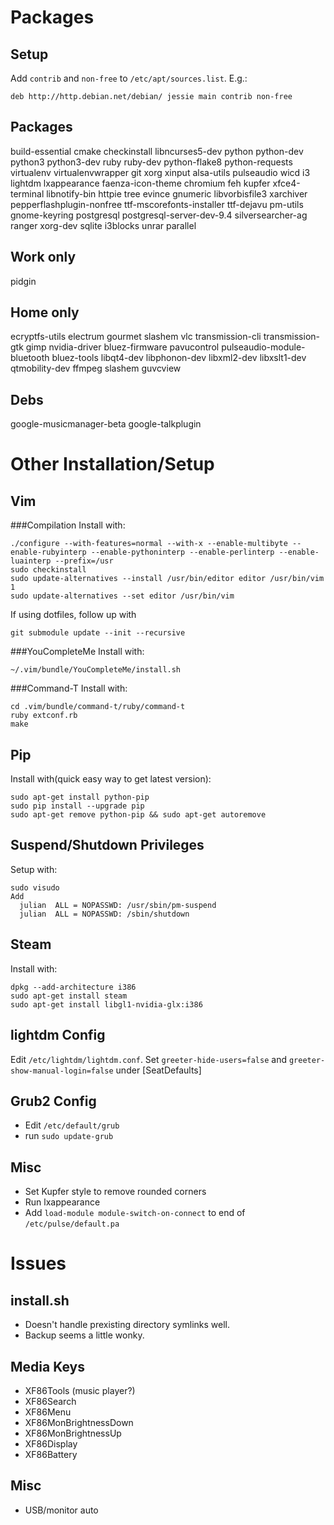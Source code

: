 Packages
========

Setup
-----
Add `contrib` and `non-free` to `/etc/apt/sources.list`. E.g.:

    deb http://http.debian.net/debian/ jessie main contrib non-free

Packages
--------
build-essential cmake checkinstall libncurses5-dev python python-dev python3 python3-dev ruby ruby-dev python-flake8 python-requests virtualenv virtualenvwrapper git xorg xinput alsa-utils pulseaudio wicd i3 lightdm lxappearance faenza-icon-theme chromium feh kupfer xfce4-terminal libnotify-bin httpie tree evince gnumeric libvorbisfile3 xarchiver pepperflashplugin-nonfree ttf-mscorefonts-installer ttf-dejavu pm-utils gnome-keyring postgresql postgresql-server-dev-9.4 silversearcher-ag ranger xorg-dev sqlite i3blocks unrar parallel

Work only
---------
pidgin

Home only
---------
ecryptfs-utils electrum gourmet slashem vlc transmission-cli transmission-gtk gimp nvidia-driver bluez-firmware pavucontrol pulseaudio-module-bluetooth bluez-tools libqt4-dev libphonon-dev libxml2-dev libxslt1-dev qtmobility-dev ffmpeg slashem guvcview

Debs
----
google-musicmanager-beta google-talkplugin

Other Installation/Setup
========================
Vim
---

###Compilation
Install with:

    ./configure --with-features=normal --with-x --enable-multibyte --enable-rubyinterp --enable-pythoninterp --enable-perlinterp --enable-luainterp --prefix=/usr
    sudo checkinstall
    sudo update-alternatives --install /usr/bin/editor editor /usr/bin/vim 1
    sudo update-alternatives --set editor /usr/bin/vim

If using dotfiles, follow up with

    git submodule update --init --recursive

###YouCompleteMe
Install with:

    ~/.vim/bundle/YouCompleteMe/install.sh

###Command-T
Install with:

    cd .vim/bundle/command-t/ruby/command-t
    ruby extconf.rb
    make

Pip
---
Install with(quick easy way to get latest version):

    sudo apt-get install python-pip
    sudo pip install --upgrade pip
    sudo apt-get remove python-pip && sudo apt-get autoremove

Suspend/Shutdown Privileges
------------------
Setup with:

    sudo visudo
    Add
      julian  ALL = NOPASSWD: /usr/sbin/pm-suspend
      julian  ALL = NOPASSWD: /sbin/shutdown

Steam
-----
Install with:

    dpkg --add-architecture i386
    sudo apt-get install steam
    sudo apt-get install libgl1-nvidia-glx:i386

lightdm Config
--------------
Edit `/etc/lightdm/lightdm.conf`. Set `greeter-hide-users=false` and `greeter-show-manual-login=false` under [SeatDefaults]

Grub2 Config
-----------
* Edit `/etc/default/grub`
* run `sudo update-grub`

Misc
----
* Set Kupfer style to remove rounded corners
* Run lxappearance
* Add `load-module module-switch-on-connect` to end of `/etc/pulse/default.pa`

Issues
======
install.sh
----------
* Doesn't handle prexisting directory symlinks well.
* Backup seems a little wonky.

Media Keys
----------
* XF86Tools (music player?)
* XF86Search
* XF86Menu
* XF86MonBrightnessDown
* XF86MonBrightnessUp
* XF86Display
* XF86Battery

Misc
----
* USB/monitor auto
